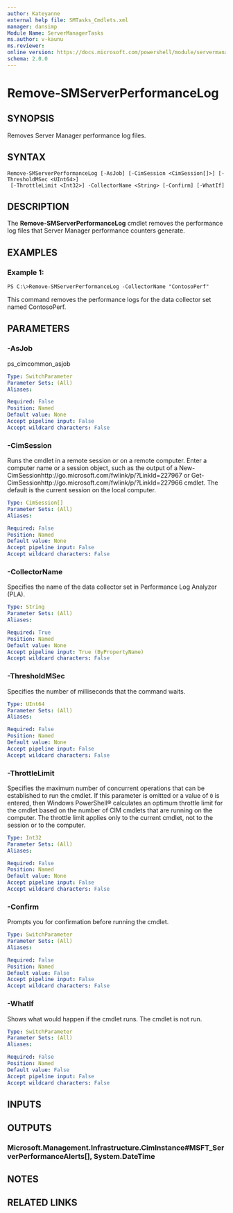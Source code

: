 ```yaml
---
author: Kateyanne
external help file: SMTasks_Cmdlets.xml
manager: dansimp
Module Name: ServerManagerTasks
ms.author: v-kaunu
ms.reviewer: 
online version: https://docs.microsoft.com/powershell/module/servermanagertasks/remove-smserverperformancelog?view=windowsserver2012-ps&wt.mc_id=ps-gethelp
schema: 2.0.0
---
```


# Remove-SMServerPerformanceLog

## SYNOPSIS
Removes Server Manager performance log files.

## SYNTAX

```
Remove-SMServerPerformanceLog [-AsJob] [-CimSession <CimSession[]>] [-ThresholdMSec <UInt64>]
 [-ThrottleLimit <Int32>] -CollectorName <String> [-Confirm] [-WhatIf]
```

## DESCRIPTION
The **Remove-SMServerPerformanceLog** cmdlet removes the performance log files that Server Manager performance counters generate.

## EXAMPLES

### Example 1:
```
PS C:\>Remove-SMServerPerformanceLog -CollectorName "ContosoPerf"
```

This command removes the performance logs for the data collector set named ContosoPerf.

## PARAMETERS

### -AsJob
ps_cimcommon_asjob

```yaml
Type: SwitchParameter
Parameter Sets: (All)
Aliases: 

Required: False
Position: Named
Default value: None
Accept pipeline input: False
Accept wildcard characters: False
```

### -CimSession
Runs the cmdlet in a remote session or on a remote computer.
Enter a computer name or a session object, such as the output of a New-CimSessionhttp://go.microsoft.com/fwlink/p/?LinkId=227967 or Get-CimSessionhttp://go.microsoft.com/fwlink/p/?LinkId=227966 cmdlet.
The default is the current session on the local computer.

```yaml
Type: CimSession[]
Parameter Sets: (All)
Aliases: 

Required: False
Position: Named
Default value: None
Accept pipeline input: False
Accept wildcard characters: False
```

### -CollectorName
Specifies the name of the data collector set in Performance Log Analyzer (PLA).

```yaml
Type: String
Parameter Sets: (All)
Aliases: 

Required: True
Position: Named
Default value: None
Accept pipeline input: True (ByPropertyName)
Accept wildcard characters: False
```

### -ThresholdMSec
Specifies the number of milliseconds that the command waits.

```yaml
Type: UInt64
Parameter Sets: (All)
Aliases: 

Required: False
Position: Named
Default value: None
Accept pipeline input: False
Accept wildcard characters: False
```

### -ThrottleLimit
Specifies the maximum number of concurrent operations that can be established to run the cmdlet.
If this parameter is omitted or a value of `0` is entered, then Windows PowerShell® calculates an optimum throttle limit for the cmdlet based on the number of CIM cmdlets that are running on the computer.
The throttle limit applies only to the current cmdlet, not to the session or to the computer.

```yaml
Type: Int32
Parameter Sets: (All)
Aliases: 

Required: False
Position: Named
Default value: None
Accept pipeline input: False
Accept wildcard characters: False
```

### -Confirm
Prompts you for confirmation before running the cmdlet.

```yaml
Type: SwitchParameter
Parameter Sets: (All)
Aliases: 

Required: False
Position: Named
Default value: False
Accept pipeline input: False
Accept wildcard characters: False
```

### -WhatIf
Shows what would happen if the cmdlet runs.
The cmdlet is not run.

```yaml
Type: SwitchParameter
Parameter Sets: (All)
Aliases: 

Required: False
Position: Named
Default value: False
Accept pipeline input: False
Accept wildcard characters: False
```

## INPUTS

## OUTPUTS

### Microsoft.Management.Infrastructure.CimInstance#MSFT_ServerPerformanceAlerts[], System.DateTime

## NOTES

## RELATED LINKS



